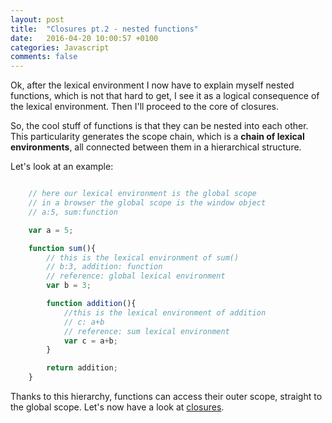 ```yaml
---
layout: post
title:  "Closures pt.2 - nested functions"
date:   2016-04-20 10:00:57 +0100
categories: Javascript
comments: false
---
```


Ok, after the lexical environment I now have to explain myself nested functions, which is not that hard to get, I see it as a logical consequence of the lexical environment. Then I'll proceed to the core of closures.

So, the cool stuff of functions is that they can be nested into each other. This particularity generates the scope chain, which is a **chain of lexical environments**, all connected between them in a hierarchical structure.

Let's look at an example:

```javascript

	// here our lexical environment is the global scope
	// in a browser the global scope is the window object
	// a:5, sum:function

	var a = 5;

	function sum(){
		// this is the lexical environment of sum()
		// b:3, addition: function
		// reference: global lexical environment
		var b = 3;

		function addition(){
			//this is the lexical environment of addition
			// c: a+b
			// reference: sum lexical environment
			var c = a+b;
		}

		return addition;
	}

```

Thanks to this hierarchy, functions can access their outer scope, straight to the global scope. Let's now have a look at [closures](/closures-pt3/).